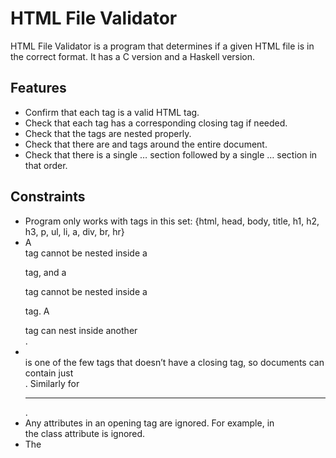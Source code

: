 # HTML File Validator

HTML File Validator is a program that determines if a given HTML file is in the correct format. It has a C version and a Haskell version.

## Features

- Confirm that each tag is a valid HTML tag.
- Check that each tag has a corresponding closing tag if needed.
- Check that the tags are nested properly.
- Check that there are <html> and </html> tags around the entire document.
- Check that there is a single <head>…</head> section followed by a single <body>…</body> section in that order.

## Constraints

- Program only works with tags in this set: {html, head, body, title, h1, h2, h3, p, ul, li, a, div, br, hr}
- A <div> tag cannot be nested inside a <p> tag, and a <p> tag cannot be nested inside a <p> tag. A <div> tag can nest inside another <div>.
- <br> is one of the few tags that doesn’t have a closing tag, so documents can contain just <br>. Similarly for <hr>.
- Any attributes in an opening tag are ignored. For example, in <div class=”text”> the class attribute is ignored.
- The <title> tag is included in the head section between the head tags only, and not in the body section between the body tags.
- A DOCTYPE at the start of the document is not required.
- Assume there are no comments (<!-- -->) or entities (e.g., &lt; to represent <) in the HTML document.
- Assume that the ‘<’ and ‘>’ characters are used only as part of the HTML tags, and do not appear in the text within p, h1, h2, h3, or any other sections, or in attribute values.
- The input file name should be fixed as ‘file.html’.


## Example

An example of a complete valid HTML file based on the description above:

```
<html>
    <head>
        <title>Example Document</title>
    </head>
    <body>
        <h1>A Title</h1>
        <div class="content">
            <p>A paragraph with words and sentences.</p>
            <br>
            <h2>A SubTitle</h2>
            <p>More text and a link: <a href="https://www.github.com">GitHub</a></p>
            <hr>
            <ul>
                <li><p>List item 1</p></li>
                <li><p>List item 2</p></li>
            </ul>
            <div class="footer">
                <p>This is the footer text.</p>
            </div>
        </div>
    </body>
</html>
```
